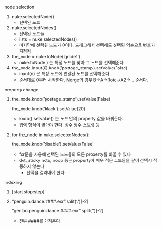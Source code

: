 node selection

1. nuke.selectedNode()
    - 선택된 노드
2. nuke.selectedNodes()
    - 선택된 노드들
    - lists = nuke.selectedNodes()
    - 마지막에 선택된 노드가 0이다. 드래그해서 선택해도 선택된 역순으로 번호가 지정됨
3. the_node = nuke.toNode(’grade1’)
    - nuke.toNode() 는 특정 노드를 찾아 그 노드를 선택해준다
4. the_node.input(0).knob(’postage_stamp’).setValue(False)
    - input(n) 은 특정 노드에 연결된 노드를 선택해준다
    - 순서대로 0부터 시작한다. Merge의 경우 B→A→Roto→A2→… 순서다.

property change

1. the_node.knob(’postage_stamp’).setValue(False)
    
    the_node.knob(’black’).setValue(20)
    
    - knob().setvalue() 는 노드 안의 property 값을 바꿔준다.
    - 입력 형식이 맞아야 한다. 상수 정수 스트링 등
2. for the_node in nuke.selectedNodes():
    
    the_node.knob(’disable’).setValue(False)
    
    - for문을 사용해 선택된 노드들의 모든 property를 바꿀 수 있다
    - dot, sticky note, noop 등은 property가 매우 적은 노드들을 같이 선택시 작동하지 않는다
        - 선택을 걸러내야 한다

indexing

1. [start:stop:step]
2. “penguin.dance.####.exr”.split(’.’)[-2]
    
    “gentoo.penguin.dance.####.exr”.split(’.’)[-2]
    
    - 전부 ####를 가져온다
